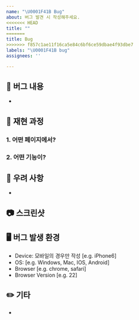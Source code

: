 ```yaml
---
name: "\U0001F41B Bug"
about: 버그 발견 시 작성해주세요.
<<<<<<< HEAD
title: ""
=======
title: Bug
>>>>>>> f857c1ae11f16ca5e84c6bf6ce59dbae4f93dbe7
labels: "\U0001F41B bug"
assignees: ''

---
```


## 🐛 버그 내용
- 


## 💭 재현 과정

### 1. 어떤 페이지에서?

### 2. 어떤 기능이?


## 📝 우려 사항
- 


## 📷 스크린샷


## 🖥️ 버그 발생 환경
- Device: 모바일의 경우만 작성 [e.g. iPhone6]
- OS: [e.g. Windows, Mac, IOS, Android]
- Browser [e.g. chrome, safari]
- Browser Version [e.g. 22]


## ✏️ 기타
-

